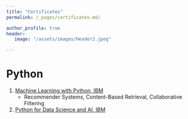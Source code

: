 ```yaml
---
title: "Certificates"
permalink: /_pages/certificates.md/

author_profile: true
header:
   image: "/assets/images/Header2.jpeg"

---
```


# Python
1. [Machine Learning with Python, IBM](https://www.coursera.org/account/accomplishments/verify/F9W3EW2EVM4H "Machine Learning with Python, IBM")
   - Recommender Systems, Content-Based Retrieval, Collaborative Filtering
2. [Python for Data Science and AI, IBM](https://www.coursera.org/account/accomplishments/verify/N3WGRJN55JM9 "Python for Data Science and AI, IBM")
